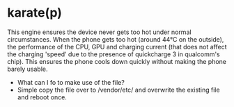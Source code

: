 # karate(p)
This engine ensures the device never gets too hot under normal circumstances. When the phone gets too hot (around 44°C on the outside), the performance of the CPU, GPU and charging current (that does not affect the charging 'speed' due to the presence of quickcharge 3 in qualcomm's chip). This ensures the phone cools down quickly without making the phone barely usable.

- What can I fo to make use of the file?
- Simple copy the file over to /vendor/etc/ and overwrite the existing file and reboot once.
